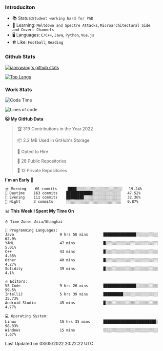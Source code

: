 ### Introduciton

- 📚 Status:`Student working hard for PhD`
- 🔎 Learning: `Meltdown and Spectre Attacks`, `Microarchitectural Side and Covert Channels`
- 🖥️ Languages: `C/C++`, `Java`, `Python`, `Vue.js`
- ⚽ Like: `Football`, `Reading`

### Github Stats

[![iamywang's github stats](https://github-readme-stats.vercel.app/api?username=iamywang&count_private=true&show_icons=true)]()

[![Top Langs](https://github-readme-stats.vercel.app/api/top-langs/?username=iamywang&layout=compact)]()

### Work Stats

<!--START_SECTION:waka-->
![Code Time](http://img.shields.io/badge/Code%20Time-299%20hrs%204%20mins-blue)

![Lines of code](https://img.shields.io/badge/From%20Hello%20World%20I%27ve%20Written--49%20Thousand%20lines%20of%20code-blue)

**🐱 My GitHub Data** 

> 🏆 319 Contributions in the Year 2022
 > 
> 📦 2.2 MB Used in GitHub's Storage 
 > 
> 💼 Opted to Hire
 > 
> 📜 28 Public Repositories 
 > 
> 🔑 12 Private Repositories  
 > 
**I'm an Early 🐤** 

```text
🌞 Morning    66 commits     ████░░░░░░░░░░░░░░░░░░░░░   19.24% 
🌆 Daytime    163 commits    ████████████░░░░░░░░░░░░░   47.52% 
🌃 Evening    111 commits    ████████░░░░░░░░░░░░░░░░░   32.36% 
🌙 Night      3 commits      ░░░░░░░░░░░░░░░░░░░░░░░░░   0.87%

```


📊 **This Week I Spent My Time On** 

```text
⌚︎ Time Zone: Asia/Shanghai

💬 Programming Languages: 
Java                     9 hrs 58 mins       ███████████████░░░░░░░░░░   62.9% 
YAML                     47 mins             █░░░░░░░░░░░░░░░░░░░░░░░░   5.01% 
C++                      43 mins             █░░░░░░░░░░░░░░░░░░░░░░░░   4.55% 
Other                    40 mins             █░░░░░░░░░░░░░░░░░░░░░░░░   4.27% 
Solidity                 39 mins             █░░░░░░░░░░░░░░░░░░░░░░░░   4.1%

🔥 Editors: 
VS Code                  9 hrs 26 mins       ███████████████░░░░░░░░░░   59.5% 
IntelliJ                 5 hrs 39 mins       █████████░░░░░░░░░░░░░░░░   35.73% 
Android Studio           45 mins             █░░░░░░░░░░░░░░░░░░░░░░░░   4.77%

💻 Operating System: 
Linux                    15 hrs 35 mins      ████████████████████████░   98.33% 
Windows                  15 mins             ░░░░░░░░░░░░░░░░░░░░░░░░░   1.67%

```


 Last Updated on 03/05/2022 20:22:22 UTC
<!--END_SECTION:waka-->
